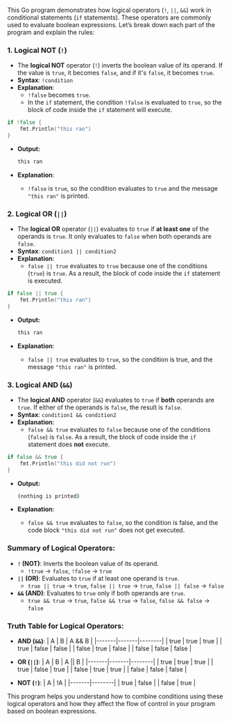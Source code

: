 This Go program demonstrates how logical operators (`!`, `||`, `&&`) work in conditional statements (`if` statements). These operators are commonly used to evaluate boolean expressions. Let’s break down each part of the program and explain the rules:

### 1. **Logical NOT (`!`)**
   - The **logical NOT** operator (`!`) inverts the boolean value of its operand. If the value is `true`, it becomes `false`, and if it's `false`, it becomes `true`.
   - **Syntax**: `!condition`
   - **Explanation**: 
     - `!false` becomes `true`.
     - In the `if` statement, the condition `!false` is evaluated to `true`, so the block of code inside the `if` statement will execute.

   ```go
   if !false {
       fmt.Println("this ran")
   }
   ```
   - **Output:**
     ```bash
     this ran
     ```

   - **Explanation**:  
     - `!false` is `true`, so the condition evaluates to `true` and the message `"this ran"` is printed.

### 2. **Logical OR (`||`)**
   - The **logical OR** operator (`||`) evaluates to `true` if **at least one** of the operands is `true`. It only evaluates to `false` when both operands are `false`.
   - **Syntax**: `condition1 || condition2`
   - **Explanation**: 
     - `false || true` evaluates to `true` because one of the conditions (`true`) is `true`. As a result, the block of code inside the `if` statement is executed.

   ```go
   if false || true {
       fmt.Println("this ran")
   }
   ```
   - **Output:**
     ```bash
     this ran
     ```

   - **Explanation**:  
     - `false || true` evaluates to `true`, so the condition is true, and the message `"this ran"` is printed.

### 3. **Logical AND (`&&`)**
   - The **logical AND** operator (`&&`) evaluates to `true` if **both** operands are `true`. If either of the operands is `false`, the result is `false`.
   - **Syntax**: `condition1 && condition2`
   - **Explanation**: 
     - `false && true` evaluates to `false` because one of the conditions (`false`) is `false`. As a result, the block of code inside the `if` statement does **not** execute.

   ```go
   if false && true {
       fmt.Println("this did not run")
   }
   ```
   - **Output:**
     ```bash
     (nothing is printed)
     ```

   - **Explanation**:  
     - `false && true` evaluates to `false`, so the condition is false, and the code block `"this did not run"` does not get executed.

### Summary of Logical Operators:
- **`!` (NOT)**: Inverts the boolean value of its operand.
  - `!true` → `false`, `!false` → `true`
- **`||` (OR)**: Evaluates to `true` if at least one operand is `true`.
  - `true || true` → `true`, `false || true` → `true`, `false || false` → `false`
- **`&&` (AND)**: Evaluates to `true` only if both operands are `true`.
  - `true && true` → `true`, `false && true` → `false`, `false && false` → `false`

### Truth Table for Logical Operators:

- **AND (`&&`)**:
  | A     | B     | A && B |
  |-------|-------|--------|
  | true  | true  | true   |
  | true  | false | false  |
  | false | true  | false  |
  | false | false | false  |

- **OR (`||`)**:
  | A     | B     | A || B |
  |-------|-------|--------|
  | true  | true  | true   |
  | true  | false | true   |
  | false | true  | true   |
  | false | false | false  |

- **NOT (`!`)**:
  | A     | !A     |
  |-------|--------|
  | true  | false  |
  | false | true   |

This program helps you understand how to combine conditions using these logical operators and how they affect the flow of control in your program based on boolean expressions.